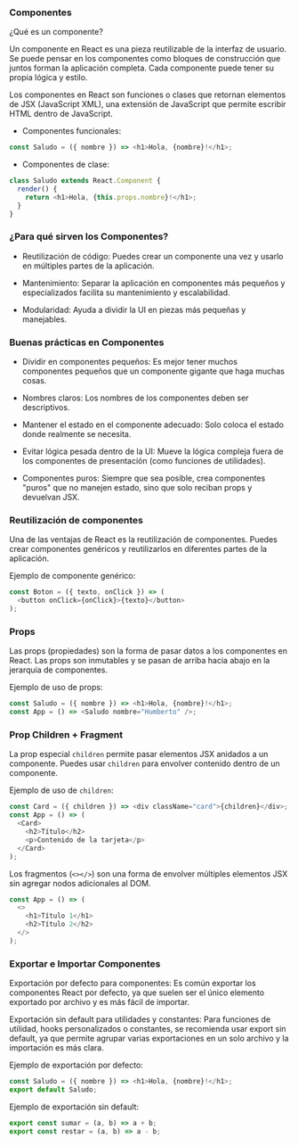 ### Componentes

¿Qué es un componente?

Un componente en React es una pieza reutilizable de la interfaz de usuario. Se puede pensar en los componentes como bloques de construcción que juntos forman la aplicación completa. Cada componente puede tener su propia lógica y estilo.

Los componentes en React son funciones o clases que retornan elementos de JSX (JavaScript XML), una extensión de JavaScript que permite escribir HTML dentro de JavaScript.

- Componentes funcionales:

```javascript
const Saludo = ({ nombre }) => <h1>Hola, {nombre}!</h1>;
```

- Componentes de clase:

```javascript
class Saludo extends React.Component {
  render() {
    return <h1>Hola, {this.props.nombre}!</h1>;
  }
}
```

### ¿Para qué sirven los Componentes?

- Reutilización de código: Puedes crear un componente una vez y usarlo en múltiples partes de la aplicación.

- Mantenimiento: Separar la aplicación en componentes más pequeños y especializados facilita su mantenimiento y escalabilidad.

- Modularidad: Ayuda a dividir la UI en piezas más pequeñas y manejables.

### Buenas prácticas en Componentes

- Dividir en componentes pequeños: Es mejor tener muchos componentes pequeños que un componente gigante que haga muchas cosas.

- Nombres claros: Los nombres de los componentes deben ser descriptivos.

- Mantener el estado en el componente adecuado: Solo coloca el estado donde realmente se necesita.

- Evitar lógica pesada dentro de la UI: Mueve la lógica compleja fuera de los componentes de presentación (como funciones de utilidades).

- Componentes puros: Siempre que sea posible, crea componentes "puros" que no manejen estado, sino que solo reciban props y devuelvan JSX.

### Reutilización de componentes

Una de las ventajas de React es la reutilización de componentes. Puedes crear componentes genéricos y reutilizarlos en diferentes partes de la aplicación.

Ejemplo de componente genérico:

```javascript
const Boton = ({ texto, onClick }) => (
  <button onClick={onClick}>{texto}</button>
);
```

### Props

Las props (propiedades) son la forma de pasar datos a los componentes en React. Las props son inmutables y se pasan de arriba hacia abajo en la jerarquía de componentes.

Ejemplo de uso de props:

```javascript
const Saludo = ({ nombre }) => <h1>Hola, {nombre}!</h1>;
const App = () => <Saludo nombre="Humberto" />;
```

### Prop Children + Fragment

La prop especial `children` permite pasar elementos JSX anidados a un componente. Puedes usar `children` para envolver contenido dentro de un componente.

Ejemplo de uso de `children`:

```javascript
const Card = ({ children }) => <div className="card">{children}</div>;
const App = () => (
  <Card>
    <h2>Título</h2>
    <p>Contenido de la tarjeta</p>
  </Card>
);
```

Los fragmentos (`<></>`) son una forma de envolver múltiples elementos JSX sin agregar nodos adicionales al DOM.

```javascript
const App = () => (
  <>
    <h1>Título 1</h1>
    <h2>Título 2</h2>
  </>
);
```

### Exportar e Importar Componentes

Exportación por defecto para componentes: Es común exportar los componentes React por defecto, ya que suelen ser el único elemento exportado por archivo y es más fácil de importar.

Exportación sin default para utilidades y constantes: Para funciones de utilidad, hooks personalizados o constantes, se recomienda usar export sin default, ya que permite agrupar varias exportaciones en un solo archivo y la importación es más clara.

Ejemplo de exportación por defecto:

```javascript
const Saludo = ({ nombre }) => <h1>Hola, {nombre}!</h1>;
export default Saludo;
```

Ejemplo de exportación sin default:

```javascript
export const sumar = (a, b) => a + b;
export const restar = (a, b) => a - b;
```
